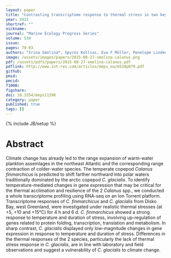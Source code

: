 ```yaml
---
layout: paper
title: "Contrasting transcriptome response to thermal stress in two key zooplankton species, <em>Calanus finmarchicus</em> and <em>C. glacialis</em>"
year: 2015
shortref: ""
nickname: 
journal: "Marine Ecology Progress Series"
volume: 534
issue: 
pages: 79-93
authors: "Irina Smolina*, Spyros Kollias, Eva F Müller, Penelope Lindeque, <strong>Arvind YM Sundaram</strong>, Jorge MO Fernandes, Galice Hoarau"
image: /assets/images/papers/2015-08-27-smolina-calanus.png
pdf: /assets/pdfs/papers/2015-08-27-smolina-calanus.pdf
pdflink: http://www.int-res.com/articles/meps_oa/m534p079.pdf
github: 
pmid: 
pmcid: 
f1000: 
figshare: 
doi: 10.3354/meps11398 
category: paper
published: true
tags: []
---
```

{% include JB/setup %}

# Abstract 

Climate change has already led to the range expansion of warm-water plankton assemlages in the northeast Atlantic and the corresponding range contraction of colder-water species. The temperate copepod <em>Calanus finmarchicus</em> is predicted to shift farther northward into polar waters traditionally dominated by the arctic copepod <em>C. glacialis</em>. To identify temperature-mediated changes in gene expression that may be critical for the thermal acclimation and resilience of the 2 <em>Calanus</em> spp., we conducted a whole transcriptome profiling using RNA-seq on an Ion Torrent platform. Transcriptome responses of <em>C. finmarchicus</em> and <em>C. glacialis</em> from Disko Bay, west Greenland, were investigated under realistic thermal stresses (at +5, +10 and +15°C) for 4 h and 6 d. <em>C. finmarchicus</em> showed a strong response to temperature and duration of stress, involving up-regulation of genes related to protein folding, transcription, translation and metabolism. In sharp contrast, <em>C. glacialis</em> displayed only low-magnitude changes in gene expression in response to temperature and duration of stress. Differences in the thermal responses of the 2 species, particularly the lack of thermal stress response in <em>C. glacialis</em>, are in line with laboratory and field observations and suggest a vulnerability of <em>C. glacialis</em> to climate change.
